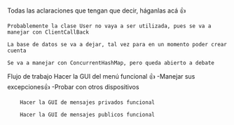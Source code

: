 Todas las aclaraciones que tengan que decir, háganlas acá 👍

	Probablemente la clase User no vaya a ser utilizada, pues se va a manejar con ClientCallBack

	La base de datos se va a dejar, tal vez para en un momento poder crear cuenta

	Se va a manejar con ConcurrentHashMap, pero queda abierto a debate

Flujo de trabajo
  	Hacer la GUI del menú funcional 👍
   	-Manejar sus excepciones👍
    	-Probar con otros dispositivos

     	Hacer la GUI de mensajes privados funcional

      	Hacer la GUI de mensajes publicos funcional
